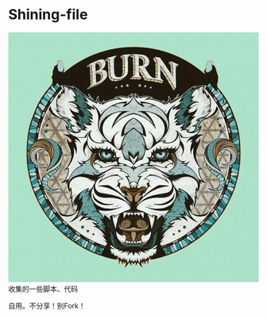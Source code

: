 # Shining-file
![谢谢合作](https://raw.githubusercontent.com/Jane-10u/Shining-file/main/img/tiger.jpg)
收集的一些脚本、代码

自用。不分享！别Fork！
